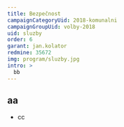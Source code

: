 ```yaml
---
title: Bezpečnost
campaignCategoryUid: 2018-komunalni
campaignGroupUid: volby-2018
uid: sluzby
order: 6
garant: jan.kolator
redmine: 35672
img: program/sluzby.jpg
intro: >
  bb
---
```


## aa
- cc